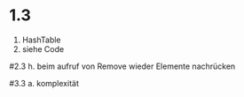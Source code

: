 # 1.3
1. HashTable 
1. siehe Code

#2.3
h. beim aufruf von Remove wieder Elemente nachrücken  

#3.3
a. komplexität 